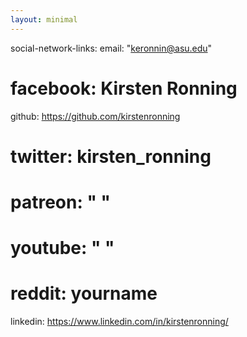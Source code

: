 ```yaml
---
layout: minimal
---
```


social-network-links:
  email: "keronnin@asu.edu"
#  facebook: Kirsten Ronning
  github: https://github.com/kirstenronning
#  twitter: kirsten_ronning
#  patreon: " "
#  youtube: " "
#  reddit: yourname
  linkedin: https://www.linkedin.com/in/kirstenronning/
